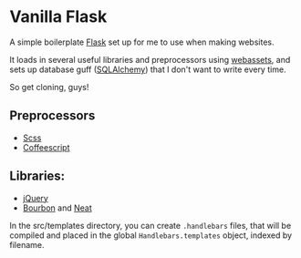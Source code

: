 # Vanilla Flask

A simple boilerplate [Flask](http://flask.pocoo.org) set up for me to use when making websites.

It loads in several useful libraries and preprocessors using [webassets](https://github.com/miracle2k/webassets), and sets up database guff ([SQLAlchemy](http://sqlalchemy.org)) that I don't want to write every time.

So get cloning, guys!

## Preprocessors

+ [Scss](http://sass-lang.com)
+ [Coffeescript](http://jashkenas.github.com/coffee-script/)

## Libraries:

+ [jQuery](http://jquery.com)
+ [Bourbon](http://bourbon.io) and [Neat](http://neat.bourbon.io)

In the src/templates directory, you can create `.handlebars` files, that will be compiled and placed in the global `Handlebars.templates` object, indexed by filename.
